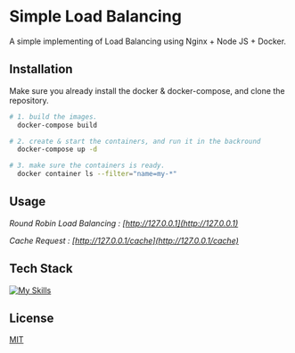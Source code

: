 # Simple Load Balancing

A simple implementing of Load Balancing using Nginx + Node JS + Docker.

## Installation
Make sure you already install the docker & docker-compose,
and clone the repository.


```bash
# 1. build the images.
  docker-compose build

# 2. create & start the containers, and run it in the backround
  docker-compose up -d

# 3. make sure the containers is ready.
  docker container ls --filter="name=my-*"
```

## Usage

_Round Robin Load Balancing :
[http://127.0.0.1](http://127.0.0.1)_

_Cache Request :
[http://127.0.0.1/cache](http://127.0.0.1/cache)_


## Tech Stack

[![My Skills](https://skillicons.dev/icons?i=nginx,nodejs,docker,bash,javascript,vscode,html,vim)](https://skillicons.dev)

## License

[MIT](https://choosealicense.com/licenses/mit/)